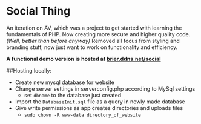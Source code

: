 # Social Thing #
An iteration on AV, which was a project to get started with learning the fundamentals of PHP. 
Now creating more secure and higher quality code. *(Well, better than before anyway)*
Removed all focus from styling and branding stuff, now just want to work on functionality and efficiency.

**A functional demo version is hosted at [brier.ddns.net/social](http://brier.ddns.net/social/)**

##Hosting locally:
* Create new mysql database for website
* Change server settings in serverconfig.php according to MySql settings 
    - set `dbname` to the database just created
* Import the `DatabaseInit.sql` file as a query in newly made database
* Give write permissions as app creates directories and uploads files
    - `sudo chown -R www-data directory_of_website`